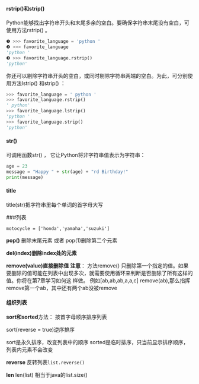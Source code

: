 #### rstrip()和strip() 
Python能够找出字符串开头和末尾多余的空白。要确保字符串末尾没有空白，可使用方法rstrip() 。 
```python
❶ >>> favorite_language = 'python '
❷ >>> favorite_language  
'python '
❸ >>> favorite_language.rstrip()  
'python'
```
你还可以剔除字符串开头的空白，或同时剔除字符串两端的空白。为此，可分别使用方法lstrip() 和strip() ： 
```python
>>> favorite_language = ' python '  
>>> favorite_language.rstrip()  
' python'
>>> favorite_language.lstrip()  
'python '  
>>> favorite_language.strip()  
'python'
```
#### str()

可调用函数str() ， 它让Python将非字符串值表示为字符串：
```python
age = 23
message = "Happy " + str(age) + "rd Birthday!" 
print(message)
```

#### title
title(str)把字符串里每个单词的首字母大写

###列表

```
motocycle = ['honda','yamaha','suzuki']

```

**pop()**
删除末尾元素
或者
pop(1)删除第二个元素


**del(index)删除index处的元素**

**remove(value)直接删除值**
**注意**： 方法remove() 只删除第一个指定的值。如果要删除的值可能在列表中出现多次，就需要使用循环来判断是否删除了所有这样的值。你将在第7章学习如何这 样做。
例如[ab,ab,ab,a,a,c]
remove(ab),那么指挥remove第一个ab，其中还有两个ab没被remove

#### 组织列表

**sort和sorted**方法：
按首字母顺序排序列表

sort(reverse = true)逆序排序

sort是永久排序，改变列表中的顺序
sorted是临时排序，只当前显示排序顺序，列表内元素不会改变

**reverse**
反转列表```list.reverse()```

**len**
len(list) 相当于java的list.size()



